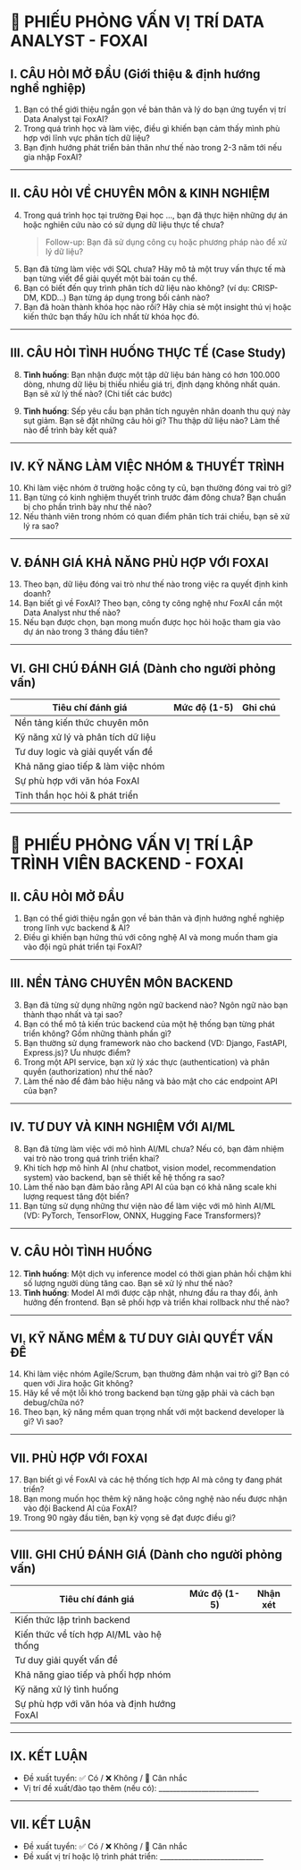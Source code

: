 # 📝 PHIẾU PHỎNG VẤN VỊ TRÍ DATA ANALYST - FOXAI

## I. CÂU HỎI MỞ ĐẦU (Giới thiệu & định hướng nghề nghiệp)

1. Bạn có thể giới thiệu ngắn gọn về bản thân và lý do bạn ứng tuyển vị trí Data Analyst tại FoxAI?
2. Trong quá trình học và làm việc, điều gì khiến bạn cảm thấy mình phù hợp với lĩnh vực phân tích dữ liệu?
3. Bạn định hướng phát triển bản thân như thế nào trong 2-3 năm tới nếu gia nhập FoxAI?

---

## II. CÂU HỎI VỀ CHUYÊN MÔN & KINH NGHIỆM

4. Trong quá trình học tại trường Đại học ..., bạn đã thực hiện những dự án hoặc nghiên cứu nào có sử dụng dữ liệu thực tế chưa?  
   > Follow-up: Bạn đã sử dụng công cụ hoặc phương pháp nào để xử lý dữ liệu?
5. Bạn đã từng làm việc với SQL chưa? Hãy mô tả một truy vấn thực tế mà bạn từng viết để giải quyết một bài toán cụ thể.
6. Bạn có biết đến quy trình phân tích dữ liệu nào không? (ví dụ: CRISP-DM, KDD...) Bạn từng áp dụng trong bối cảnh nào?
7. Bạn đã hoàn thành khóa học nào rồi? Hãy chia sẻ một insight thú vị hoặc kiến thức bạn thấy hữu ích nhất từ khóa học đó.

---

## III. CÂU HỎI TÌNH HUỐNG THỰC TẾ (Case Study)

8. **Tình huống**: Bạn nhận được một tập dữ liệu bán hàng có hơn 100.000 dòng, nhưng dữ liệu bị thiếu nhiều giá trị, định dạng không nhất quán.  
   Bạn sẽ xử lý thế nào? (Chi tiết các bước)

9. **Tình huống**: Sếp yêu cầu bạn phân tích nguyên nhân doanh thu quý này sụt giảm. Bạn sẽ đặt những câu hỏi gì? Thu thập dữ liệu nào? Làm thế nào để trình bày kết quả?

---

## IV. KỸ NĂNG LÀM VIỆC NHÓM & THUYẾT TRÌNH

10. Khi làm việc nhóm ở trường hoặc công ty cũ, bạn thường đóng vai trò gì?
11. Bạn từng có kinh nghiệm thuyết trình trước đám đông chưa? Bạn chuẩn bị cho phần trình bày như thế nào?
12. Nếu thành viên trong nhóm có quan điểm phân tích trái chiều, bạn sẽ xử lý ra sao?

---

## V. ĐÁNH GIÁ KHẢ NĂNG PHÙ HỢP VỚI FOXAI

13. Theo bạn, dữ liệu đóng vai trò như thế nào trong việc ra quyết định kinh doanh?
14. Bạn biết gì về FoxAI? Theo bạn, công ty công nghệ như FoxAI cần một Data Analyst như thế nào?
15. Nếu bạn được chọn, bạn mong muốn được học hỏi hoặc tham gia vào dự án nào trong 3 tháng đầu tiên?

---

## VI. GHI CHÚ ĐÁNH GIÁ (Dành cho người phỏng vấn)

| Tiêu chí đánh giá                     | Mức độ (1-5) | Ghi chú                                  |
|--------------------------------------|--------------|-------------------------------------------|
| Nền tảng kiến thức chuyên môn        |              |                                           |
| Kỹ năng xử lý và phân tích dữ liệu   |              |                                           |
| Tư duy logic và giải quyết vấn đề    |              |                                           |
| Khả năng giao tiếp & làm việc nhóm   |              |                                           |
| Sự phù hợp với văn hóa FoxAI         |              |                                           |
| Tinh thần học hỏi & phát triển       |              |                                           |

---
# 📝 PHIẾU PHỎNG VẤN VỊ TRÍ LẬP TRÌNH VIÊN BACKEND - FOXAI

## II. CÂU HỎI MỞ ĐẦU

1. Bạn có thể giới thiệu ngắn gọn về bản thân và định hướng nghề nghiệp trong lĩnh vực backend & AI?
2. Điều gì khiến bạn hứng thú với công nghệ AI và mong muốn tham gia vào đội ngũ phát triển tại FoxAI?

---

## III. NỀN TẢNG CHUYÊN MÔN BACKEND

3. Bạn đã từng sử dụng những ngôn ngữ backend nào? Ngôn ngữ nào bạn thành thạo nhất và tại sao?
4. Bạn có thể mô tả kiến trúc backend của một hệ thống bạn từng phát triển không? Gồm những thành phần gì?
5. Bạn thường sử dụng framework nào cho backend (VD: Django, FastAPI, Express.js)? Ưu nhược điểm?
6. Trong một API service, bạn xử lý xác thực (authentication) và phân quyền (authorization) như thế nào?
7. Làm thế nào để đảm bảo hiệu năng và bảo mật cho các endpoint API của bạn?

---

## IV. TƯ DUY VÀ KINH NGHIỆM VỚI AI/ML

8. Bạn đã từng làm việc với mô hình AI/ML chưa? Nếu có, bạn đảm nhiệm vai trò nào trong quá trình triển khai?
9. Khi tích hợp mô hình AI (như chatbot, vision model, recommendation system) vào backend, bạn sẽ thiết kế hệ thống ra sao?
10. Làm thế nào bạn đảm bảo rằng API AI của bạn có khả năng scale khi lượng request tăng đột biến?
11. Bạn từng sử dụng những thư viện nào để làm việc với mô hình AI/ML (VD: PyTorch, TensorFlow, ONNX, Hugging Face Transformers)?

---

## V. CÂU HỎI TÌNH HUỐNG

12. **Tình huống**: Một dịch vụ inference model có thời gian phản hồi chậm khi số lượng người dùng tăng cao. Bạn sẽ xử lý như thế nào?
13. **Tình huống**: Model AI mới được cập nhật, nhưng đầu ra thay đổi, ảnh hưởng đến frontend. Bạn sẽ phối hợp và triển khai rollback như thế nào?

---

## VI. KỸ NĂNG MỀM & TƯ DUY GIẢI QUYẾT VẤN ĐỀ

14. Khi làm việc nhóm Agile/Scrum, bạn thường đảm nhận vai trò gì? Bạn có quen với Jira hoặc Git không?
15. Hãy kể về một lỗi khó trong backend bạn từng gặp phải và cách bạn debug/chữa nó?
16. Theo bạn, kỹ năng mềm quan trọng nhất với một backend developer là gì? Vì sao?

---

## VII. PHÙ HỢP VỚI FOXAI

17. Bạn biết gì về FoxAI và các hệ thống tích hợp AI mà công ty đang phát triển?
18. Bạn mong muốn học thêm kỹ năng hoặc công nghệ nào nếu được nhận vào đội Backend AI của FoxAI?
19. Trong 90 ngày đầu tiên, bạn kỳ vọng sẽ đạt được điều gì?

---

## VIII. GHI CHÚ ĐÁNH GIÁ (Dành cho người phỏng vấn)

| Tiêu chí đánh giá                             | Mức độ (1-5) | Nhận xét                                      |
|----------------------------------------------|--------------|-----------------------------------------------|
| Kiến thức lập trình backend                   |              |                                               |
| Kiến thức về tích hợp AI/ML vào hệ thống      |              |                                               |
| Tư duy giải quyết vấn đề                      |              |                                               |
| Khả năng giao tiếp và phối hợp nhóm           |              |                                               |
| Kỹ năng xử lý tình huống                      |              |                                               |
| Sự phù hợp với văn hóa và định hướng FoxAI    |              |                                               |

---

## IX. KẾT LUẬN

- Đề xuất tuyển: ✅ Có / ❌ Không / 🤔 Cân nhắc  
- Vị trí đề xuất/đào tạo thêm (nếu có): ____________________________

---
## VII. KẾT LUẬN

- Đề xuất tuyển: ✅ Có / ❌ Không / 🤔 Cân nhắc
- Đề xuất vị trí hoặc lộ trình phát triển: _____________________________
